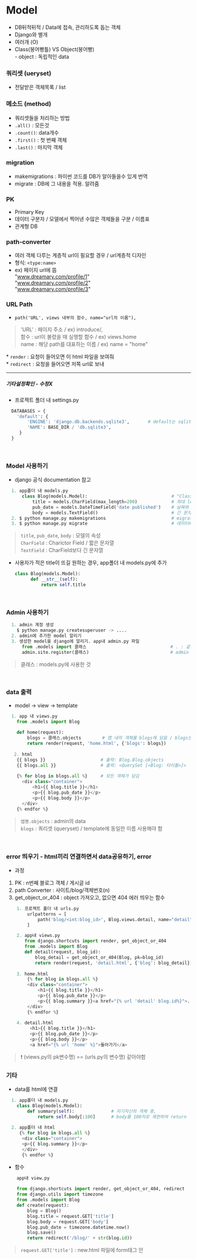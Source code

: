 # Model  
- DB뒤적뒤적 / Data에 접속, 관리하도록 돕는 객체  
- Django와 별개  
- 여러개 (O)  
- Class(붕어빵틀) VS Object(붕어빵)  
      - object : 독립적인 data  

### 쿼리셋 (ueryset)  
- 전달받은 객체목록 / list  

### 메소드 (method)  
- 쿼리셋들을 처리하는 방법  
- `.all()` : 모든것  
- `.count()`: data개수  
- `.first()` : 첫 번째 객체  
- `.last()` : 마지막 객체  

### migration  
- makemigrations : 파이썬 코드를 DB가 알아들을수 있게 번역  
- migrate : DB에 그 내용을 적용. 알려줌  

### PK  
- Primary Key  
- 데이터 구분자 / 모델에서 찍어낸 수많은 객체들을 구분 / 이름표  
- 관계형 DB  

### path-converter  
- 여러 객체 다루는 계층적 url이 필요할 경우 / url계층적 디자인  
- 형식: `<type:name>`  
- ex) 페이지 url에 뜸  
      "www.dreamary.com/profile/1"  
      "www.dreamary.com/profile/2"  
      "www.dreamary.com/profile/3"  

### URL Path  
- `path('URL', views 내부의 함수, name="url의 이름"),`  
> 'URL' : 페이지 주소 / ex) introduce/,  
> 함수 : url이 불렸을 때 실행할 함수 / ex) views.home  
> name : 해당 path를 대표하는 이름 / ex) name = "home"  

\* `render` : 요청이 들어오면 이 html 파일을 보여줘  
\* `redirect` : 요청을 들어오면 저쪽 url로 보내  


- - -  

##### 기타설정확인 - 수정X  
- 프로젝트 폴더 내 settings.py  
```python
  DATABASES = {
    'default': {
        'ENGINE': 'django.db.backends.sqlite3',       # default는 sqlite
        'NAME': BASE_DIR / 'db.sqlite3',
     }
  }
```

<br>

### Model 사용하기  
- django 공식 documentation 참고   
```python
  1. app폴더 내 models.py
      class Blog(models.Model):                                # "Class" : 이런 데이터를 처리할 것임을 알림 / 무조건 대문자로 시작
          title = models.CharField(max_length=200)             # 최대 length가 200인 문자열
          pub_date = models.DateTimeField('date published')    # 날짜와 시간
          body = models.TextField()                            # 긴 문자열
  2. $ python manage.py makemigrations                         # migration 만듬. DB에게 번역 / "migrations"폴더 생성됨  
  3. $ python manage.py migrate                                # 데이터베이스에 적용 / "db.sqlite3"파일 생성됨  
```  
> `title`, `pub_date`, `body` : 모델의 속성  
> `CharField` : Charictor Field / 짧은 문자열  
> `TextField` : CharField보다 긴 문자열  
- 사용자가 적은 title이 뜨길 원하는 경우, app폴더 내 models.py에 추가  
  ```python
  class Blog(models.Model):  
        def __str__(self):
            return self.title
  ```

<br>

### Admin 사용하기  
```python
  1. admin 계정 생성  
    $ python manage.py createsuperuser -> ....
  2. admin에 추가한 model 알리기  
  3. 생성한 model을 django에 알리기. app내 admin.py 파일 
      from .models import 클래스                                # . : 같은 폴더위치에 있는 models파일 / 앱이름에 해당하는 클래스를 가져오기   
      admin.site.register(클래스)                               # admin 사이트에 앱이름에 해당하는 클래스를 등록
```  
> 클래스 : models.py에 사용한 것  

<br> 

### data 출력  
- model → view → template  
```python
  1. app 내 views.py  
    from .models import Blog
    
    def home(request):
        blogs = 클래스.objects        # 앱 내의 객체를 blogs에 담음 / blogs는 template에 사용할 이름 
        return render(request, 'home.html', {'blogs': blogs})
   
   2. html
    {{ blogs }}                     # 출력: Blog.Blog.objects
    {{ blogs.all }}                 # 출력: <QuerySet [<Blog: 타이틀>]>
    
    {% for blog in blogs.all %}     # 모든 객체가 담김
      <div class="container">
          <h1>{{ blog.title }}</h1>
          <p>{{ blog.pub_date }}</p>
          <p>{{ blog.body }}</p>
      </div>
    {% endfor %}
```  
> `앱명.objects` : admin의 data  
> `blogs` : 쿼리셋 (queryset) / template에 동일한 이름 사용해야 함  

<br>


### error 띄우기 - html끼리 연결하면서 data공유하기, error  
- 과정  
1. PK : n번째 블로그 객체 / 게시글 id  
2. path Converter : 사이트/blog/객체번호(n)  
3. get_object_or_404 : object 가져오고, 없으면 404 에러 띄우는 함수  
```python
    1. 프로젝트 폴더 내 urls.py
        urlpatterns = [
            path('blog/<int:blog_id>', Blog.views.detail, name="detail"),               # <int:blog_id> : 각 게시물의 id값이 들어갈 공간 / path-converter
        ]

    2. app내 views.py
       from django.shortcuts import render, get_object_or_404
       from .models import Blog
       def detail(request, blog_id):
           blog_detail = get_object_or_404(Blog, pk=blog_id)                        # get_object_or_404(Class, PK="")
           return render(request, 'detail.html', {'blog': blog_detail})             # blog 이름 동일
   
    3. home.html
        {% for blog in blogs.all %}
        <div class="container">
            <h1>{{ blog.title }}</h1>
            <p>{{ blog.pub_date }}</p>
            <p>{{ blog.summary }}<a href="{% url 'detail' blog.id%}">...more</a></p>    # href내용 중요. detail과 연결하면서 blog.id객체 넘겨줌 
        </div>
        {% endfor %}
   
    4. detail.html
         <h1>{{ blog.title }}</h1>                                                  # blog 이름 동일  
         <p>{{ blog.pub_date }}</p>                                                 # blog 이름 동일
         <p>{{ blog.body }}</p>                                                     # blog 이름 동일
         <a href="{% url 'home' %}">돌아가기</a>
```  
> ❗️ (views.py의 pk변수명) == (urls.py의 변수명) 같아야함  

### 기타  

- data를 html에 연결  
```python
  1. app폴더 내 models.py
    class Blog(models.Model):
        def summary(self):              # 자기자신의 객체 중,
            return self.body[:100]      # body를 100자로 제한하여 return
  
  2. app폴더 내 html
     {% for blog in blogs.all %}
      <div class="container">
      <p>{{ blog.summary }}</p>
      </div>
      {% endfor %}
```  

- 함수  
```python
    app내 view.py
    
    from django.shortcuts import render, get_object_or_404, redirect    # redirect 추가
    from django.utils import timezone                                   # 라이브러리? 추가
    from .models import Blog                                            # Blog data 불러옴
    def create(request):                                                # create 함수
        blog = Blog()                                                   # Blog data를 blog에 저장
        blog.title = request.GET['title']                               # submit 버튼으로 들어온 title데이터를 GET 메소드로 blog.title에 저장
        blog.body = request.GET['body']
        blog.pub_date = timezone.datetime.now()
        blog.save()
        return redirect('/blog/' + str(blog.id))                        # str: url은 문자형이기 때문에 사용
```
> `request.GET['title']` : new.html 파일에 form태그 안
